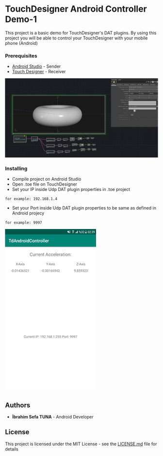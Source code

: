 # TouchDesigner Android Controller Demo-1

This project is a basic demo for TouchDesigner's DAT plugins. By using this project you will be able to control your TouchDesigner with your mobile phone (Android)

### Prerequisites

* [Android Studio](https://developer.android.com/studio) - Sender
* [Touch Designer](https://derivative.ca/) - Receiver

![](images/demo_image_2.PNG)

### Installing

* Compile project on Android Studio
* Open .toe file on TouchDesigner
* Set your IP inside Udp DAT plugin properties in .toe project

```
for example: 192.168.1.4
```

* Set your Port inside Udp DAT plugin properties to be same as defined in Android projecy

```
for example: 9997
```
<img src="/images/demo_image_1.png" width="300">

## Authors

* **İbrahim Sefa TUNA** - Android Developer

## License

This project is licensed under the MIT License - see the [LICENSE.md](LICENSE) file for details
